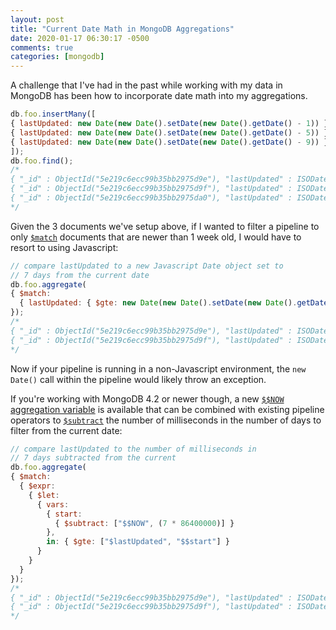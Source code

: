 ```yaml
---
layout: post
title: "Current Date Math in MongoDB Aggregations"
date: 2020-01-17 06:30:17 -0500
comments: true
categories: [mongodb]
---
```


A challenge that I've had in the past while working with my data in MongoDB has been how to incorporate
date math into my aggregations.

``` javascript
db.foo.insertMany([
{ lastUpdated: new Date(new Date().setDate(new Date().getDate() - 1)) },
{ lastUpdated: new Date(new Date().setDate(new Date().getDate() - 5)) },
{ lastUpdated: new Date(new Date().setDate(new Date().getDate() - 9)) }
]);
db.foo.find();
/*
{ "_id" : ObjectId("5e219c6ecc99b35bb2975d9e"), "lastUpdated" : ISODate("2020-01-16T11:37:18.522Z") }
{ "_id" : ObjectId("5e219c6ecc99b35bb2975d9f"), "lastUpdated" : ISODate("2020-01-12T11:37:18.522Z") }
{ "_id" : ObjectId("5e219c6ecc99b35bb2975da0"), "lastUpdated" : ISODate("2020-01-08T11:37:18.522Z") }
*/
```

Given the 3 documents we've setup above, if I wanted to filter a pipeline to only [`$match`](https://docs.mongodb.com/manual/reference/operator/aggregation/match)
documents that are newer than 1 week old, I would have to resort to using Javascript:

``` javascript
// compare lastUpdated to a new Javascript Date object set to
// 7 days from the current date
db.foo.aggregate(
{ $match:
  { lastUpdated: { $gte: new Date(new Date().setDate(new Date().getDate() - 7)) } }
});
/*
{ "_id" : ObjectId("5e219c6ecc99b35bb2975d9e"), "lastUpdated" : ISODate("2020-01-16T11:37:18.522Z") }
{ "_id" : ObjectId("5e219c6ecc99b35bb2975d9f"), "lastUpdated" : ISODate("2020-01-12T11:37:18.522Z") }
*/
```

Now if your pipeline is running in a non-Javascript environment, the `new Date()` call within the pipeline
would likely throw an exception.

If you're working with MongoDB 4.2 or newer though, a new [`$$NOW` aggregation variable](https://docs.mongodb.com/manual/reference/aggregation-variables/#variable.NOW
) is available that can be combined with existing pipeline operators to [`$subtract`](https://docs.mongodb.com/manual/reference/operator/aggregation/subtract/index.html
) the number of milliseconds in the number of days to filter from the current date:

``` javascript
// compare lastUpdated to the number of milliseconds in
// 7 days subtracted from the current
db.foo.aggregate(
{ $match:
  { $expr:
    { $let:
      { vars:
        { start:
          { $subtract: ["$$NOW", (7 * 86400000)] }
        },
        in: { $gte: ["$lastUpdated", "$$start"] }
      }
    }
  }
});
/*
{ "_id" : ObjectId("5e219c6ecc99b35bb2975d9e"), "lastUpdated" : ISODate("2020-01-16T11:37:18.522Z") }
{ "_id" : ObjectId("5e219c6ecc99b35bb2975d9f"), "lastUpdated" : ISODate("2020-01-12T11:37:18.522Z") }
*/
```
